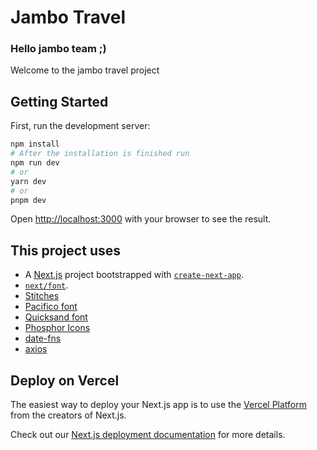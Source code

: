 # Jambo Travel

<h3>Hello jambo team ;)</h3>
<p>Welcome to the jambo travel project</p>

## Getting Started

First, run the development server:

```bash
npm install
# After the installation is finished run
npm run dev
# or
yarn dev
# or
pnpm dev
```

Open [http://localhost:3000](http://localhost:3000) with your browser to see the result.

## This project uses

- A [Next.js](https://nextjs.org/) project bootstrapped with [`create-next-app`](https://github.com/vercel/next.js/tree/canary/packages/create-next-app).
- [`next/font`](https://nextjs.org/docs/basic-features/font-optimization).
- [Stitches](https://stitches.dev/)
- [Pacifico font](https://fonts.google.com/specimen/Pacifico)
- [Quicksand font](https://fonts.google.com/specimen/Quicksand)
- [Phosphor Icons](https://phosphoricons.com/)
- [date-fns](https://date-fns.org/)
- [axios](https://axios-http.com/)

## Deploy on Vercel

The easiest way to deploy your Next.js app is to use the [Vercel Platform](https://vercel.com/new?utm_medium=default-template&filter=next.js&utm_source=create-next-app&utm_campaign=create-next-app-readme) from the creators of Next.js.

Check out our [Next.js deployment documentation](https://nextjs.org/docs/deployment) for more details.
